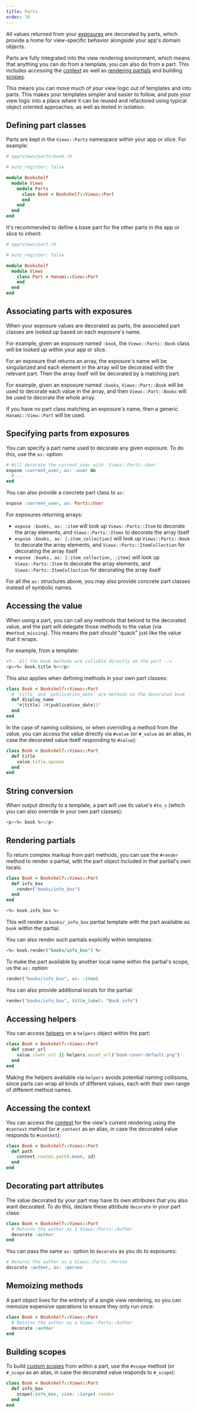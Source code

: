 ```yaml
---
title: Parts
order: 70
---
```


All values returned from your [exposures](/v2.2/views/input-and-exposures) are decorated by parts, which provide a home for view-specific behavior alongside your app's domain objects.

Parts are fully integrated into the view rendering environment, which means that anything you can do from a template, you can also do from a part. This includes accessing the [context](/v2.2/views/context) as well as [rendering partials](/v2.2/views/templates-and-partials/) and building [scopes](/v2.2/views/scopes).

This means you can move much of your view logic out of templates and into parts. This makes your templates simpler and easier to follow, and puts your view logic into a place where it can be reused and refactored using typical object oriented approaches, as well as tested in isolation.

## Defining part classes

Parts are kept in the `Views::Parts` namespace within your app or slice. For example:

```ruby
# app/views/parts/book.rb

# auto_register: false

module Bookshelf
  module Views
    module Parts
      class Book < Bookshelf::Views::Part
      end
    end
  end
end
```

It's recommended to define a base part for the other parts in the app or slice to inherit:

```ruby
# app/views/part.rb

# auto_register: false

module Bookshelf
  module Views
    class Part < Hanami::View::Part
    end
  end
end
```

## Associating parts with exposures

When your exposure values are decorated as parts, the associated part classes are looked up based on each exposure's name.

For example, given an exposure named `:book`, the `Views::Parts::Book` class will be looked up within your app or slice.

For an exposure that returns an array, the exposure's name will be singularized and each element in the array will be decorated with the relevant part. Then the array itself will be decorated by a matching part.

For example, given an exposure named `:books`, `Views::Part::Book` will be used to decorate each value in the array, and  then `Views::Part::Books` will be used to decorate the whole array.

If you have no part class matching an exposure's name, then a generic `Hanami::View::Part` will be used.

## Specifying parts from exposures

You can specify a part name used to decorate any given exposure. To do this, use the `as:` option:

```ruby
# Will decorate the current_user with `Views::Parts::User`
expose :current_user, as: :user do
  # ...
end
```

You can also provide a concrete part class to `as:`

```ruby
expose :current_user, as: Parts::User
```

For exposures returning arrays:

- `expose :books, as: :item` will look up `Views::Parts::Item` to decorate the array elements, and `Views::Parts::Items` to decorate the array itself
- `expose :books, as: [:item_collection]` will look up `Views::Parts::Book` to decorate the array elements, and `Views::Parts::ItemCollection` for decorating the array itself
- `expose :books, as: [:item_collection, :item]` will look up `Views::Parts::Item` to decorate the array elements, and `Views::Parts::ItemCollection` for decorating the array itself

For all the `as:` structures above, you may also provide concrete part classes instead of symbolic names.

## Accessing the value

When using a part, you can call any methods that belond to the decorated value, and the part will delegate those methods to the value (via `#method_missing`). This means the part should "quack" just like the value that it wraps.

For example, from a template:

```sql
<!-- All the book methods are callable directly on the part -->
<p><%= book.title %></p>
```

This also applies when defining methods in your own part classes:

```ruby
class Book < Bookshelf::Views::Part
  # `title` and `publication_date` are methods on the decorated book
  def display_name
    "#{title} (#{publication_date})"
  end
end
```

In the case of naming collisions, or when overriding a method from the value, you can access the value directly via `#value` (or `#_value` as an alias, in case the decorated value itself responding to `#value`):

```ruby
class Book < Bookshelf::Views::Part
  def title
    value.title.upcase
  end
end
```

## String conversion

When output directly to a template, a part will use its value's `#to_s` (which you can also override in your own part classes):

```sql
<p><%= book %></p>
```

## Rendering partials

To return complex markup from part methods, you can use the `#render` method to render a partial, with the part object included in that partial's own locals:

```ruby
class Book < Bookshelf::Views::Part
  def info_box
    render("books/info_box")
  end
end
```

```sql
<%= book.info_box %>
```

This will render a `books/_info_box` partial template with the part available as `book` within the partial.

You can also render such partials explicitly within templates:

```sql
<%= book.render("books/info_box") %>
```

To make the part available by another local name within the partial's scope, us the `as:` option:

```ruby
render("books/info_box", as: :item)
```

You can also provide additional locals for the partial:

```ruby
render("books/info_box", title_label: "Book info")
```

## Accessing helpers

You can access [helpers](/v2.2/views/helpers) on a `helpers` object within the part:

```ruby
class Book < Bookshelf::Views::Part
  def cover_url
    value.cover_url || helpers.asset_url("book-cover-default.png")
  end
end
```

Making the helpers available via `helpers` avoids potential naming collisions, since parts can wrap all kinds of different values, each with their own range of different method names.

## Accessing the context

You can access the [context](/v2.2/views/context/) for the view's current rendering using the `#context` method (or `#_context` as an alias, in case the decorated value responds to `#context`):

```ruby
class Book < Bookshelf::Views::Part
  def path
    context.routes.path(:book, id)
  end
end
```

## Decorating part attributes

The value decorated by your part may have its own attributes that you also want decorated. To do this, declare these attribute `decorate` in your part class:

```ruby
class Book < Bookshelf::Views::Part
  # Returns the author as a Views::Parts::Author
  decorate :author
end
```

You can pass the same `as:` option to `decorate` as you do to exposures:

```ruby
# Returns the author as a Views::Parts::Person
decorate :author, as: :person
```

## Memoizing methods

A part object lives for the entirety of a single view rendering, so you can memoize expensive operations to ensure they only run once:

```ruby
class Book < Bookshelf::Views::Part
  # Returns the author as a Views::Parts::Author
  decorate :author
end
```

## Building scopes

To build [custom scopes](/v2.2/views/scopes/) from within a part, use the `#scope` method (or `#_scope` as an alias, in case the decorated value responds to `#_scope`):

```ruby
class Book < Bookshelf::Views::Part
  def info_box
    scope(:info_box, size: :large).render
  end
end
```
